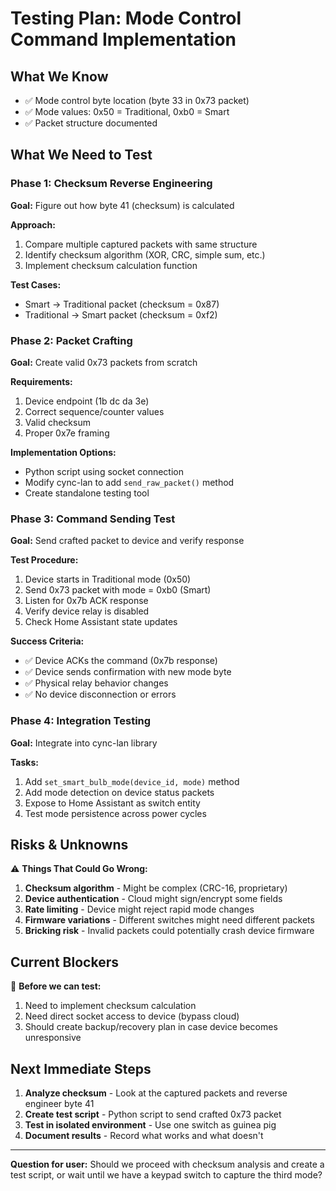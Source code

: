 # Testing Plan: Mode Control Command Implementation

## What We Know
- ✅ Mode control byte location (byte 33 in 0x73 packet)
- ✅ Mode values: 0x50 = Traditional, 0xb0 = Smart
- ✅ Packet structure documented

## What We Need to Test

### Phase 1: Checksum Reverse Engineering
**Goal:** Figure out how byte 41 (checksum) is calculated

**Approach:**
1. Compare multiple captured packets with same structure
2. Identify checksum algorithm (XOR, CRC, simple sum, etc.)
3. Implement checksum calculation function

**Test Cases:**
- Smart → Traditional packet (checksum = 0x87)
- Traditional → Smart packet (checksum = 0xf2)

### Phase 2: Packet Crafting
**Goal:** Create valid 0x73 packets from scratch

**Requirements:**
1. Device endpoint (1b dc da 3e)
2. Correct sequence/counter values
3. Valid checksum
4. Proper 0x7e framing

**Implementation Options:**
- Python script using socket connection
- Modify cync-lan to add `send_raw_packet()` method
- Create standalone testing tool

### Phase 3: Command Sending Test
**Goal:** Send crafted packet to device and verify response

**Test Procedure:**
1. Device starts in Traditional mode (0x50)
2. Send 0x73 packet with mode = 0xb0 (Smart)
3. Listen for 0x7b ACK response
4. Verify device relay is disabled
5. Check Home Assistant state updates

**Success Criteria:**
- ✅ Device ACKs the command (0x7b response)
- ✅ Device sends confirmation with new mode byte
- ✅ Physical relay behavior changes
- ✅ No device disconnection or errors

### Phase 4: Integration Testing
**Goal:** Integrate into cync-lan library

**Tasks:**
1. Add `set_smart_bulb_mode(device_id, mode)` method
2. Add mode detection on device status packets
3. Expose to Home Assistant as switch entity
4. Test mode persistence across power cycles

## Risks & Unknowns

⚠️ **Things That Could Go Wrong:**
1. **Checksum algorithm** - Might be complex (CRC-16, proprietary)
2. **Device authentication** - Cloud might sign/encrypt some fields
3. **Rate limiting** - Device might reject rapid mode changes
4. **Firmware variations** - Different switches might need different packets
5. **Bricking risk** - Invalid packets could potentially crash device firmware

## Current Blockers

🚧 **Before we can test:**
1. Need to implement checksum calculation
2. Need direct socket access to device (bypass cloud)
3. Should create backup/recovery plan in case device becomes unresponsive

## Next Immediate Steps

1. **Analyze checksum** - Look at the captured packets and reverse engineer byte 41
2. **Create test script** - Python script to send crafted 0x73 packet
3. **Test in isolated environment** - Use one switch as guinea pig
4. **Document results** - Record what works and what doesn't

---

**Question for user:** Should we proceed with checksum analysis and create a test script, or wait until we have a keypad switch to capture the third mode?
